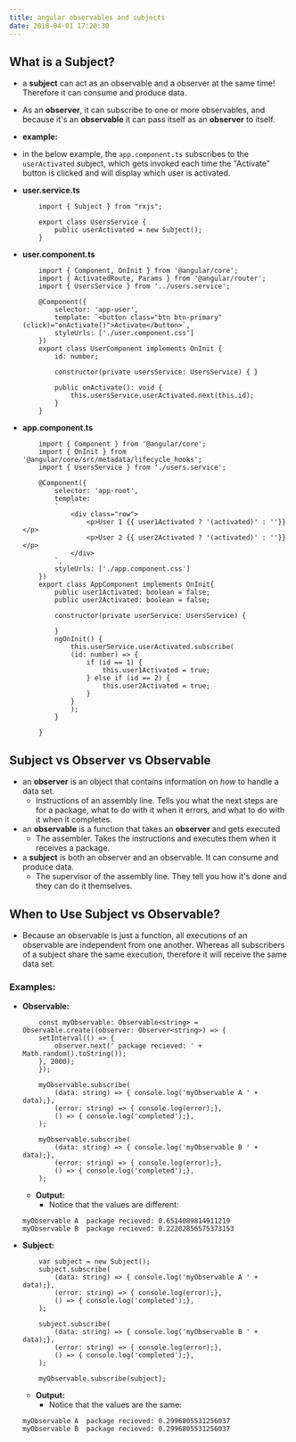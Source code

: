```yaml
---
title: angular observables and subjects
date: 2018-04-01 17:20:30
---
```


## What is a Subject?
* a **subject** can act as an observable and a observer at the same time! Therefore it can consume and produce data. 
* As an **observer**, it can subscribe to one or more observables, and because it's an **observable** it can pass itself as an **observer** to itself.

* **example:**
- in the below example, the `app.component.ts` subscribes to the `userActivated` subject, which gets invoked each time the "Activate" button is clicked and will display which user is activated.  

- **user.service.ts**
    ```
        import { Subject } from "rxjs";

        export class UsersService {
            public userActivated = new Subject();
        }
    ```

- **user.component.ts**
    ```
        import { Component, OnInit } from '@angular/core';
        import { ActivatedRoute, Params } from '@angular/router';
        import { UsersService } from '../users.service';

        @Component({
            selector: 'app-user',
            template: `<button class="btn btn-primary" (click)="onActivate()">Activate</button>`,
            styleUrls: ['./user.component.css']
        })
        export class UserComponent implements OnInit {
            id: number;

            constructor(private usersService: UsersService) { }

            public onActivate(): void {
                this.usersService.userActivated.next(this.id);
            }
        }

    ```
- **app.component.ts**
    ```
        import { Component } from '@angular/core';
        import { OnInit } from '@angular/core/src/metadata/lifecycle_hooks';
        import { UsersService } from './users.service';

        @Component({
            selector: 'app-root',
            template: 
            `
                <div class="row">
                    <p>User 1 {{ user1Activated ? '(activated)' : ''}}</p>
                    <p>User 2 {{ user2Activated ? '(activated)' : ''}}</p>
                </div>
            `,
            styleUrls: ['./app.component.css']
        })
        export class AppComponent implements OnInit{
            public user1Activated: boolean = false;
            public user2Activated: boolean = false;

            constructor(private userService: UsersService) {

            }
            ngOnInit() {
                this.userService.userActivated.subscribe(
                (id: number) => {
                    if (id == 1) {
                        this.user1Activated = true;
                    } else if (id == 2) {
                        this.user2Activated = true;
                    }
                }
                );
            }

        }
    ```

## Subject vs Observer vs Observable
* an **observer** is an object that contains information on *how* to handle a data set.
    * Instructions of an assembly line. Tells you what the next steps are for a package, what to do with it when it errors, and what to do with it when it completes.
* an **observable** is a function that takes an **observer** and gets executed
    * The assembler. Takes the instructions and executes them when it receives a package.
* a **subject** is both an observer and an observable. It can consume and produce data. 
  * The supervisor of the assembly line. They tell you how it's done and they can do it themselves.

## When to Use Subject vs Observable?
* Because an observable is just a function, all executions of an observable are independent from one another. Whereas all subscribers of a subject share the same execution, therefore it will receive the same data set.

### **Examples:**

* **Observable:**

    ```
        const myObservable: Observable<string> = Observable.create((observer: Observer<string>) => {
        setInterval(() => {
            observer.next(' package recieved: ' + Math.random().toString());
        }, 2000);
        });

        myObservable.subscribe(
            (data: string) => { console.log('myObservable A ' + data);},
            (error: string) => { console.log(error);},
            () => { console.log('completed');},
        );

        myObservable.subscribe(
            (data: string) => { console.log('myObservable B ' + data);},
            (error: string) => { console.log(error);},
            () => { console.log('completed');},
        );
    ```

    * **Output:**
      * Notice that the values are different:


    ```
    myObservable A  package recieved: 0.6514089814911219
    myObservable B  package recieved: 0.22202856575373153

    ```

* **Subject:**

    ```
        var subject = new Subject();
        subject.subscribe(
            (data: string) => { console.log('myObservable A ' + data);},
            (error: string) => { console.log(error);},
            () => { console.log('completed');},
        );

        subject.subscribe(
            (data: string) => { console.log('myObservable B ' + data);},
            (error: string) => { console.log(error);},
            () => { console.log('completed');},
        );

        myObservable.subscribe(subject);
    ```

    * **Output:**
      * Notice that the values are the same:

    ```
    myObservable A  package recieved: 0.2996805531256037
    myObservable B  package recieved: 0.2996805531256037
    ```
